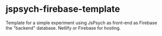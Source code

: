 # jspsych-firebase-template
Template for a simple experiment using JsPsych as front-end as Firebase the "backend" database. Netlify or Firebase for hosting.

